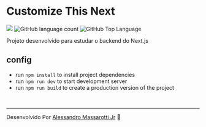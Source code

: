 # Customize This Next

<p>
  <img src="https://img.shields.io/badge/made%20by-Alessandro%20Massarotti%20Jr-15e0ff?style=flat-square">
  <img alt="GitHub language count" src="https://img.shields.io/github/languages/count/alessandro-massarotti-Jr/customize-this-next?color=15e0ff&style=flat-square">
  <img alt="GitHub Top Language" src="https://img.shields.io/github/languages/top/alessandro-massarotti-Jr/customize-this-next?color=15e0ff&style=flat-square">
</p>

Projeto desenvolvido para estudar o backend do Next.js

## config

 - run `npm install` to install project dependencies
 - run `npm run dev` to start development server
 - run `npm run build` to create a production version of the project

<br>

---

Desenvolvido Por [Alessandro Massarotti Jr](https://github.com/alessandro-massarotti-jr) 🤖